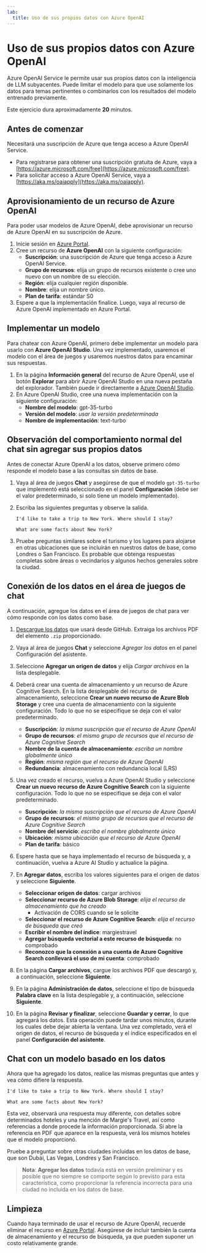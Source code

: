 ```yaml
---
lab:
  title: Uso de sus propios datos con Azure OpenAI
---
```


# Uso de sus propios datos con Azure OpenAI

Azure OpenAI Service le permite usar sus propios datos con la inteligencia de LLM subyacentes. Puede limitar el modelo para que use solamente los datos para temas pertinentes o combinarlos con los resultados del modelo entrenado previamente.

Este ejercicio dura aproximadamente **20** minutos.

## Antes de comenzar

Necesitará una suscripción de Azure que tenga acceso a Azure OpenAI Service. 

- Para registrarse para obtener una suscripción gratuita de Azure, vaya a [https://azure.microsoft.com/free](https://azure.microsoft.com/free).
- Para solicitar acceso a Azure OpenAI Service, vaya a [https://aka.ms/oaiapply](https://aka.ms/oaiapply).

## Aprovisionamiento de un recurso de Azure OpenAI

Para poder usar modelos de Azure OpenAI, debe aprovisionar un recurso de Azure OpenAI en su suscripción de Azure.

1. Inicie sesión en [Azure Portal](https://portal.azure.com?azure-portal=true).
2. Cree un recurso de **Azure OpenAI** con la siguiente configuración:
    - **Suscripción**: una suscripción de Azure que tenga acceso a Azure OpenAI Service.
    - **Grupo de recursos**: elija un grupo de recursos existente o cree uno nuevo con un nombre de su elección.
    - **Región**: elija cualquier región disponible.
    - **Nombre**: elija un nombre único.
    - **Plan de tarifa**: estándar S0
3. Espere a que la implementación finalice. Luego, vaya al recurso de Azure OpenAI implementado en Azure Portal.

## Implementar un modelo

Para chatear con Azure OpenAI, primero debe implementar un modelo para usarlo con **Azure OpenAI Studio**. Una vez implementado, usaremos el modelo con el área de juegos y usaremos nuestros datos para encaminar sus respuestas.

1. En la página **Información general** del recurso de Azure OpenAI, use el botón **Explorar** para abrir Azure OpenAI Studio en una nueva pestaña del explorador. También puede ir directamente a [Azure OpenAI Studio](https://oai.azure.com/?azure-portal=true).
2. En Azure OpenAI Studio, cree una nueva implementación con la siguiente configuración:
    - **Nombre del modelo**: gpt-35-turbo
    - **Versión del modelo**: *usar la versión predeterminada*
    - **Nombre de implementación**: text-turbo

## Observación del comportamiento normal del chat sin agregar sus propios datos

Antes de conectar Azure OpenAI a los datos, observe primero cómo responde el modelo base a las consultas sin datos de base.

1. Vaya al área de juegos **Chat** y asegúrese de que el modelo `gpt-35-turbo` que implementó está seleccionado en el panel **Configuración** (debe ser el valor predeterminado, si solo tiene un modelo implementado).
1. Escriba las siguientes preguntas y observe la salida.

    ```code
    I'd like to take a trip to New York. Where should I stay?
    ```

    ```code
    What are some facts about New York?
    ```

1. Pruebe preguntas similares sobre el turismo y los lugares para alojarse en otras ubicaciones que se incluirán en nuestros datos de base, como Londres o San Francisco. Es probable que obtenga respuestas completas sobre áreas o vecindarios y algunos hechos generales sobre la ciudad.

## Conexión de los datos en el área de juegos de chat

A continuación, agregue los datos en el área de juegos de chat para ver cómo responde con los datos como base.

1. [Descargue los datos](https://aka.ms/own-data-brochures) que usará desde GitHub. Extraiga los archivos PDF del elemento `.zip` proporcionado.
1. Vaya al área de juegos **Chat** y seleccione *Agregar los datos* en el panel Configuración del asistente.
1. Seleccione **Agregar un origen de datos** y elija *Cargar archivos* en la lista desplegable.
1. Deberá crear una cuenta de almacenamiento y un recurso de Azure Cognitive Search. En la lista desplegable del recurso de almacenamiento, seleccione **Crear un nuevo recurso de Azure Blob Storage** y cree una cuenta de almacenamiento con la siguiente configuración. Todo lo que no se especifique se deja con el valor predeterminado.

    - **Suscripción**: *la misma suscripción que el recurso de Azure OpenAI*
    - **Grupo de recursos**: *el mismo grupo de recursos que el recurso de Azure Cognitive Search*
    - **Nombre de la cuenta de almacenamiento**: *escriba un nombre globalmente único*
    - **Región**: *misma región que el recurso de Azure OpenAI*
    - **Redundancia**: almacenamiento con redundancia local (LRS)

1. Una vez creado el recurso, vuelva a Azure OpenAI Studio y seleccione **Crear un nuevo recurso de Azure Cognitive Search** con la siguiente configuración. Todo lo que no se especifique se deja con el valor predeterminado.

    - **Suscripción**: *la misma suscripción que el recurso de Azure OpenAI*
    - **Grupo de recursos**: *el mismo grupo de recursos que el recurso de Azure Cognitive Search*
    - **Nombre del servicio**: *escriba el nombre globalmente único*
    - **Ubicación**: *misma ubicación que el recurso de Azure OpenAI*
    - **Plan de tarifa**: básico

1. Espere hasta que se haya implementado el recurso de búsqueda y, a continuación, vuelva a Azure AI Studio y actualice la página.
1. En **Agregar datos**, escriba los valores siguientes para el origen de datos y seleccione **Siguiente**.

    - **Seleccionar origen de datos**: cargar archivos
    - **Seleccionar recurso de Azure Blob Storage**: *elija el recurso de almacenamiento que ha creado*
        - Activación de CORS cuando se le solicite
    - **Seleccionar el recurso de Azure Cognitive Search**: *elija el recurso de búsqueda que creó*
    - **Escribir el nombre del índice**: margiestravel
    - **Agregar búsqueda vectorial a este recurso de búsqueda**: no comprobado
    - **Reconozco que la conexión a una cuenta de Azure Cognitive Search conllevará el uso de mi cuenta**: comprobado

1. En la página **Cargar archivos**, cargue los archivos PDF que descargó y, a continuación, seleccione **Siguiente**.
1. En la página **Administración de datos**, seleccione el tipo de búsqueda **Palabra clave** en la lista desplegable y, a continuación, seleccione **Siguiente**.
1. En la página **Revisar y finalizar**, seleccione **Guardar y cerrar**, lo que agregará los datos. Esta operación puede tardar unos minutos, durante los cuales debe dejar abierta la ventana. Una vez completado, verá el origen de datos, el recurso de búsqueda y el índice especificados en el panel **Configuración del asistente**.

## Chat con un modelo basado en los datos

Ahora que ha agregado los datos, realice las mismas preguntas que antes y vea cómo difiere la respuesta.

```
I'd like to take a trip to New York. Where should I stay?
```

```
What are some facts about New York?
```

Esta vez, observará una respuesta muy diferente, con detalles sobre determinados hoteles y una mención de Margie's Travel, así como referencias a donde procede la información proporcionada. Si abre la referencia en PDF que aparece en la respuesta, verá los mismos hoteles que el modelo proporcionó.

Pruebe a preguntar sobre otras ciudades incluidas en los datos de base, que son Dubái, Las Vegas, Londres y San Francisco.

> **Nota**: **Agregar los datos** todavía está en versión preliminar y es posible que no siempre se comporte según lo previsto para esta característica, como proporcionar la referencia incorrecta para una ciudad no incluida en los datos de base.

## Limpieza

Cuando haya terminado de usar el recurso de Azure OpenAI, recuerde eliminar el recurso en [Azure Portal](https://portal.azure.com/?azure-portal=true). Asegúrese de incluir también la cuenta de almacenamiento y el recurso de búsqueda, ya que pueden suponer un costo relativamente grande.
